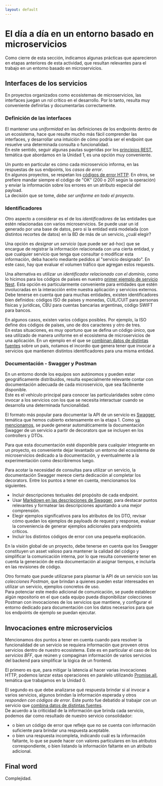 ```yaml
---
layout: default
---
```


# El día a día en un entorno basado en microservicios
Como cierre de esta sección, indicamos algunas prácticas que aparecieron en etapas anteriores de esta actividad, que resultan relevantes para el trabajo en un entorno basado en microservicios.


## Interfaces de los servicios
En proyectos organizados como ecosistemas de microservicios, las interfaces juegan un rol crítico en el desarrollo. Por lo tanto, resulta muy conveniente definirlas y documentarlas correctamente.

### Definición de las interfaces
El mantener una _uniformidad_ en las definiciones de los endpoints dentro de un ecosistema, hace que resulte mucho más fácil comprender las interfaces, y desarrollar una intuición de cómo podría ser el endpoint que resuelve una determinada consulta o funcionalidad.  
En este sentido, seguir algunas pautas sugeridas por los [principios REST](../api-rest/rest), temática que abordamos en la Unidad 1, es una opción muy conveniente.

Un punto en particular es cómo cada microservicio informa, en las respuestas de sus endpoints, los _casos de error_.  
En algunos proyectos, se respetan los [códigos de error HTTP](https://www.restapitutorial.com/httpstatuscodes.html). En otros, se prefiere mandar siempre el código de "OK" (200 o 201 según la operación) y enviar la información sobre los errores en un atributo especial del payload.  
La decisión que se tome, _debe ser uniforme en todo el proyecto_.


### Identificadores
Otro aspecto a considerar es el de los _identificadores_ de las entidades que estén relacionadas con varios microservicios. Se puede usar un id generado por una base de datos, pero si la entidad está modelada (con distintos recortes de datos) en la BD de más de un servicio, ¿cuál elegir?  

Una opción es _designar un servicio_ (que puede ser ad-hoc) que se encargue de registrar la información relacionada con una cierta entidad, y que cualquier servicio que tenga que consultar o modificar esta información, deba hacerlo mediante pedidos al "servicio designado". En este caso, hay que evaluar el volumen tráfico que agregan estos requests.  

Una alternativa es utilizar un _identificador relacionado con el dominio_, como lo hicimos para los códigos de países en nuestro [primer ejemplo de servicio Nest](../nestjs-basics/inicio-app). 
Esta opción es particularmente conveniente para entidades que estén involucradas en la interacción entre nuestra aplicación y servicios externos.
Debe tenerse en cuenta que para muchas entidades, existen identificadores bien definidos: códigos ISO de países y monedas, CUIL/CUIT para personas físicas y jurídicas, CBU para cuentas bancarias argentinas, código SWIFT para bancos.

En algunos casos, existen varios códigos posibles. Por ejemplo, la ISO define dos códigos de países, uno de dos caracteres y otro de tres.  
En estas situaciones, es muy oportuno que se defina un código único, que sea utilizado de manera uniforme en el ecosistema de microservicios de una aplicación. En un ejemplo en el que se [combinan datos de distintas fuentes](nestjs-basics/distintas-fuentes) sobre un país, notamos el incordio que genera tener que invocar a servicios que mantienen distintos identificadores para una misma entidad.





### Documentación - Swagger y Postman
En un entorno donde los equipos son autónomos y pueden estar geográficamente distribuidos, resulta especialmente relevante contar con documentación adecuada de cada microservicio, que sea fácilmente disponible.  
Este es el vehículo principal para conocer las particularidades sobre cómo invocar a los servicios con los que se necesita interactuar cuando se desarrolla una determinada funcionalidad.

El formato más popular para documentar la API de un servicio es [Swagger](../swagger/swagger-intro), temática que hemos cubierto extensamente en la etapa 1. 
Como [ya mencionamos](../swagger/swagger-nestjs-empezamos), se puede generar automáticamente la documentación Swagger de un servicio a partir de decorators que se incluyen en los controllers y DTOs.

Para que esta documentación esté disponible para cualquier integrante en un proyecto, es conveniente dejar levantado un entorno del ecosistema de microservicios dedicado a la documentación, y eventualmente a la experimentación como describiremos luego.

Para acotar la necesidad de consultas para utilizar un servicio, la documentación Swagger merece cierta dedicación al completar los decorators. Entre los puntos a tener en cuenta, mencionamos los siguientes.
- Incluir descripciones textuales del propósito de cada endpoint.
- Usar [Markdown en las descripciones de Swagger](../swagger/swagger-markdown), para destacar puntos relevantes y formatear las descripciones apuntando a una mejor comprensión.
- Elegir ejemplos significativos para los atributos de los DTO, revisar cómo quedan los ejemplos de payloads de request y response, evaluar la conveniencia de generar ejemplos adicionales para endpoints críticos.
- Incluir los distintos códigos de error con una pequeña explicación.

En la visión global de un proyecto, debe tenerse en cuenta que los Swagger constituyen un asset valioso para mantener la calidad del código y simplificar la comunicación interna, por lo que resulta conveniente tener en cuenta la generación de esta documentación al asignar tiempos, e incluirla en las revisiones de código.

Otro formato que puede utilizarse para plasmar la API de un servicio son las _colecciones Postman_, que brindan a quienes pueden estar interesades en utilizar un servicio, ejemplos concretos de uso.  
Para potenciar este medio adicional de comunicación, se puede establecer algún repositorio en el que cada equipo pueda disponibilizar colecciones Postman con invocaciones de los servicios que mantiene, y configurar el entorno dedicado para documentación con los datos necesarios para que los endpoints de ejemplo se puedan ejecutar.



## Invocaciones entre microservicios
Mencionamos dos puntos a tener en cuenta cuando para resolver la funcionalidad de un servicio se requiera información que proveen otros servicios dentro de nuestro ecosistema. Este es en particular el caso de los _servicios BFF_, que reúnen y compaginan información de varios servicios del backend para simplificar la lógica de un frontend.

El primero es que, para mitigar la latencia al hacer varias invocaciones HTTP, podemos lanzar estas operaciones en paralelo utilizando [Promise.all](../async/promise-all), temática que trabajamos en la Unidad 0.

El segundo es que debe analizarse qué respuesta brindar si al invocar a varios servicios, algunos brindan la información esperada y otros _responden con códigos de error_. Este punto fue debatido al trabajar con un servicio que [combina datos de distintas fuentes](nestjs-basics/distintas-fuentes).  
De acuerdo a la criticidad de la información que brinda cada servicio, podemos dar como resultado de nuestro servicio consolidador: 
- o bien un código de error que refleje que no se cuenta con información suficiente para brindar una respuesta aceptable.
- o bien una respuesta incompleta, indicando cuál es la información faltante, lo que se puede hacer con valores particulares en los atributos correspondiente, o bien listando la información faltante en un atributo adicional.


## Final word
Complejidad.
